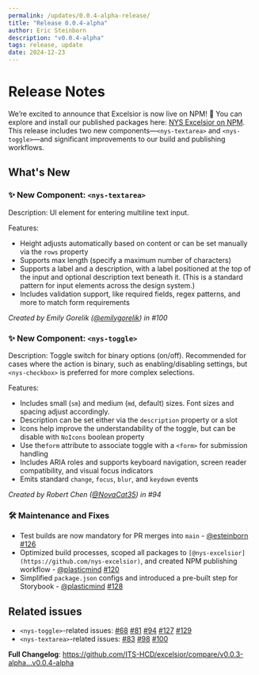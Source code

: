 ```yaml
---
permalink: /updates/0.0.4-alpha-release/
title: "Release 0.0.4-alpha"
author: Eric Steinborn
description: "v0.0.4-alpha"
tags: release, update
date: 2024-12-23
---
```


# Release Notes

We’re excited to announce that Excelsior is now live on NPM! 🎉 You can explore and install our published packages here: [NYS Excelsior on NPM](https://www.npmjs.com/org/nys-excelsior). This release includes two new components—`<nys-textarea>` and `<nys-toggle>`—and significant improvements to our build and publishing workflows.

## What's New 

### ✨ New Component: `<nys-textarea>`

Description: UI element for entering multiline text input.

Features:

- Height adjusts automatically based on content or can be set manually via the `rows` property
- Supports max length (specify a maximum number of characters)
- Supports a label and a description, with a label positioned at the top of the input and optional description text beneath it. (This is a standard pattern for input elements across the design system.)
- Includes validation support, like required fields, regex patterns, and more to match form requirements

_Created by Emily Gorelik ([@emilygorelik](https://github.com/emilygorelik)) in #100_ 

### ✨ New Component: `<nys-toggle>`

Description: Toggle switch for binary options (on/off). Recommended for cases where the action is binary, such as enabling/disabling settings, but `<nys-checkbox>` is preferred for more complex selections.

Features:

- Includes small (`sm`) and medium (`md`, default) sizes. Font sizes and spacing adjust accordingly.
- Description can be set either via the `description` property or a slot
- Icons help improve the understandability of the toggle, but can be disable with `NoIcons` boolean property
- Use the`form` attribute to associate toggle with a `<form>` for submission handling
- Includes ARIA roles and supports keyboard navigation, screen reader compatibility, and visual focus indicators
- Emits standard `change`, `focus`, `blur`, and `keydown` events

_Created by Robert Chen ([@NovaCat35](https://github.com/NovaCat35)) in #94_ 
 
### 🛠 Maintenance and Fixes

- Test builds are now mandatory for PR merges into `main` - [@esteinborn](https://github.com/esteinborn) [#126](https://github.com/its-hcd/nysds/issues/126)
- Optimized build processes, scoped all packages to `[@nys-excelsior](https://github.com/nys-excelsior)`, and created NPM publishing workflow - [@plasticmind](https://github.com/plasticmind) [#120](https://github.com/its-hcd/nysds/issues/120) 
- Simplified `package.json` configs and introduced a pre-built step for Storybook  - [@plasticmind](https://github.com/plasticmind) [#128](https://github.com/its-hcd/nysds/issues/128) 

## Related issues

- `<nys-toggle>`-related issues: [#68](https://github.com/its-hcd/nysds/issues/68) [#81](https://github.com/its-hcd/nysds/issues/81) [#94](https://github.com/its-hcd/nysds/issues/94) [#127](https://github.com/its-hcd/nysds/issues/127) [#129](https://github.com/its-hcd/nysds/issues/129) 
- `<nys-textarea>`-related issues: [#83](https://github.com/its-hcd/nysds/issues/83) [#98](https://github.com/its-hcd/nysds/issues/98) [#100](https://github.com/its-hcd/nysds/issues/100) 

**Full Changelog**: https://github.com/ITS-HCD/excelsior/compare/v0.0.3-alpha...v0.0.4-alpha
